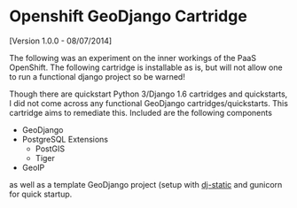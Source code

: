 Openshift GeoDjango Cartridge
=============================
[Version 1.0.0 - 08/07/2014]

The following was an experiment on the inner workings of the PaaS OpenShift. The following cartridge is installable as is, but will not allow one to run a functional django project so be warned!

Though there are quickstart Python 3/Django 1.6 cartridges and quickstarts, I did not come across any functional GeoDjango cartridges/quickstarts. This cartridge aims to remediate this. Included are the following components

* GeoDjango
* PostgreSQL Extensions
  * PostGIS
  * Tiger
* GeoIP

as well as a template GeoDjango project (setup with [dj-static](https://github.com/kennethreitz/dj-static) and gunicorn for quick startup.
